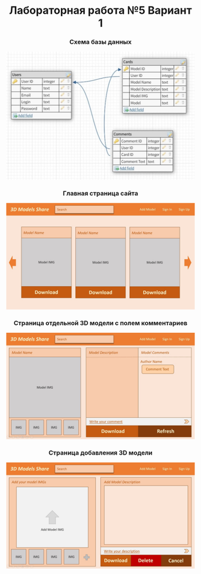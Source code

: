 <h1 align="center">Лабораторная работа №5 Вариант 1</h1>
<h3 align="center">Схема базы данных</h3>
<img src="DBTable.jpg" alt="альтернативный текст">
<h3 align="center">Главная страница сайта</h3>
<img src="Main Page.jpg" alt="альтернативный текст">
<h3 align="center">Страница отдельной 3D модели с полем комментариев</h3>
<img src="Model Page.jpg" alt="альтернативный текст">
<h3 align="center">Страница добавления 3D модели</h3>
<img src="Add Page.jpg" alt="альтернативный текст">
